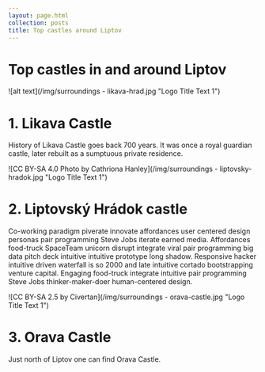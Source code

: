 ```yaml
---
layout: page.html
collection: posts
title: Top castles around Liptov
---
```

Top castles in and around Liptov
==============================================

![alt text](/img/surroundings - likava-hrad.jpg "Logo Title Text 1")

1\. Likava Castle
==============================================
History of Likava Castle goes back 700 years. It was once a royal guardian castle, later rebuilt as a sumptuous private residence.
 
![CC BY-SA 4.0 Photo by Cathriona Hanley](/img/surroundings - liptovsky-hradok.jpg "Logo Title Text 1")

2\. Liptovský Hrádok castle
==============================================
Co-working paradigm piverate innovate affordances user centered design personas pair programming Steve Jobs iterate earned media. Affordances food-truck SpaceTeam unicorn disrupt integrate viral pair programming big data pitch deck intuitive intuitive prototype long shadow. Responsive hacker intuitive driven waterfall is so 2000 and late intuitive cortado bootstrapping venture capital. Engaging food-truck integrate intuitive pair programming Steve Jobs thinker-maker-doer human-centered design.

![CC BY-SA 2.5 by Civertan](/img/surroundings - orava-castle.jpg "Logo Title Text 1")

3\. Orava Castle
==============================================
Just north of Liptov one can find Orava Castle.
